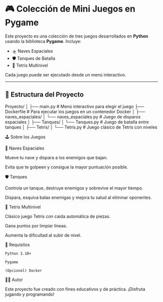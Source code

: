 # 🎮 Colección de Mini Juegos en Pygame

Este proyecto es una colección de tres juegos desarrollados en **Python** usando la biblioteca **Pygame**. Incluye:

- 🛸 Naves Espaciales
- 🛡️ Tanques de Batalla
- 🧱 Tetris Multinivel

Cada juego puede ser ejecutado desde un menú interactivo.

---

## 📂 Estructura del Proyecto

Proyecto/
│
├── main.py # Menú interactivo para elegir el juego
├── Dockerfile # Para ejecutar los juegos en un contenedor Docker
│
├── naves_espaciales/
│ └── naves_espaciales.py # Juego de disparos espaciales
│
├── Tanques/
│ └── Tanques.py # Juego de batalla entre tanques
│
├── Tetris/
│ └── Tetris.py # Juego clásico de Tetris con niveles

🕹️ Sobre los Juegos

🚀 Naves Espaciales

   Mueve tu nave y dispara a los enemigos que bajan.

   Evita que te golpeen y consigue la mayor puntuación posible.
   
🛡️ Tanques

   Controla un tanque, destruye enemigos y sobrevive el mayor tiempo.

   Dispara, esquiva balas enemigas y mejora tu salud al eliminar oponentes.

🧱 Tetris Multinivel

   Clásico juego Tetris con caída automática de piezas.

   Gana puntos por limpiar líneas.

   Aumenta la dificultad al subir de nivel.

📌 Requisitos

    Python 3.10+

    Pygame

    (Opcional) Docker

🧑‍💻 Autor

Este proyecto fue creado con fines educativos y de práctica. ¡Disfruta jugando y programando!
